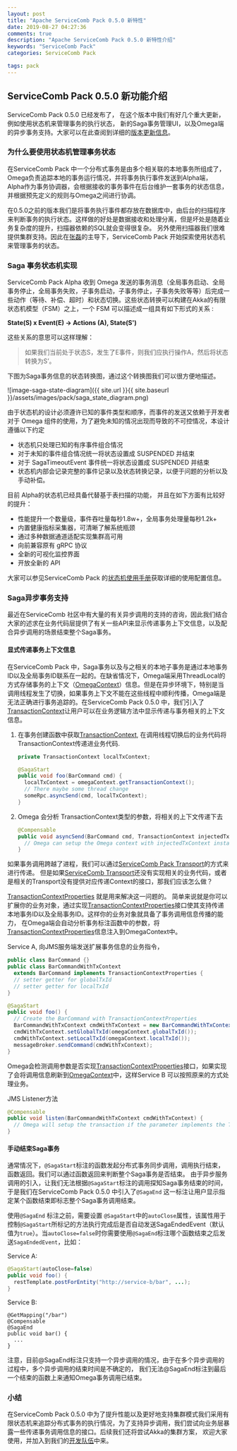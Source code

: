 ```yaml
---
layout: post
title: "Apache ServiceComb Pack 0.5.0 新特性"
date: 2019-08-27 04:27:36
comments: true
description: "Apache ServiceComb Pack 0.5.0 新特性介绍"
keywords: "ServiceComb Pack"
categories: ServiceComb Pack

tags: pack
---
```


## ServiceComb Pack 0.5.0 新功能介绍

ServiceComb Pack 0.5.0 已经发布了， 在这个版本中我们有好几个重大更新，例如使用状态机来管理事务的执行状态， 新的Saga事务管理UI，以及Omega端的异步事务支持。大家可以在此查阅到详细的[版本更新信息](https://issues.apache.org/jira/secure/ReleaseNote.jspa?projectId=12321626&version=12345242)。

### 为什么要使用状态机管理事务状态

在ServiceComb Pack 中一个分布式事务是由多个相关联的本地事务所组成了， Omega负责追踪本地的事务运行情况，并将事务执行事件发送到Alpha端， Alpha作为事务协调器，会根据接收的事务事件在后台维护一套事务的状态信息，并根据预先定义的规则与Omega之间进行协调。

在0.5.0之前的版本我们是将事务执行事件都存放在数据库中，由后台的扫描程序来判断事务的执行状态。这样做的好处是数据接收和处理分离，但是坏处是随着业务复杂度的提升，扫描器依赖的SQL就会变得很复杂。 另外使用扫描器我们很难提供集群支持。因此在[张磊](https://github.com/coolbeevip)的主导下，ServiceComb Pack 开始探索使用状态机来管理事务的状态。

### Saga 事务状态机实现

ServiceComb Pack Alpha 收到 Omega 发送的事务消息（全局事务启动、全局事务停止，全局事务失败，子事务启动，子事务停止，子事务失败等等）后完成一些动作（等待、补偿、超时）和状态切换。这些状态转换可以构建在Akka的有限状态机模型（FSM）之上，一个 FSM 可以描述成一组具有如下形式的关系 :

**State(S) x Event(E) -> Actions (A), State(S')**

这些关系的意思可以这样理解：

> 如果我们当前处于状态S，发生了E事件，则我们应执行操作A，然后将状态转换为S’。

下图为Saga事务信息的状态转换图，通过这个转换图我们可以很方便地描述。

![image-saga-state-diagram]({{ site.url }}{{ site.baseurl }}/assets/images/pack/saga_state_diagram.png)

由于状态机的设计必须遵许已知的事件类型和顺序，而事件的发送又依赖于开发者对于 Omega 组件的使用，为了避免未知的情况出现而导致的不可控情况，本设计遵循以下约定

- 状态机只处理已知的有序事件组合情况
- 对于未知的事件组合情况统一将状态设置成 SUSPENDED 并结束
- 对于 SagaTimeoutEvent 事件统一将状态设置成 SUSPENDED 并结束
- 状态机内部会记录完整的事件记录以及状态转换记录，以便于问题的分析以及手动补偿。

目前 Alpha的状态机已经具备代替基于表扫描的功能， 并且在如下方面有比较好的提升：

* 性能提升一个数量级，事件吞吐量每秒1.8w+，全局事务处理量每秒1.2k+
* 内置健康指标采集器，可清晰了解系统瓶颈
* 通过多种数据通道适配实现集群高可用
* 向前兼容原有 gRPC 协议
* 全新的可视化监控界面
* 开放全新的 API

大家可以参见ServiceComb Pack 的[状态机使用手册](https://github.com/apache/servicecomb-pack/blob/master/docs/fsm/fsm_manual_zh.md)获取详细的使用配置信息。

### Saga异步事务支持

最近在ServiceComb 社区中有大量的有关异步调用的支持的咨询，因此我们结合大家的述求在业务代码层提供了有关一些API来显示传递事务上下文信息，以及配合异步调用的场景结束整个Saga事务。

#### 显式传递事务上下文信息

在ServiceComb Pack 中，Saga事务以及与之相关的本地子事务是通过本地事务ID以及全局事务ID联系在一起的。在缺省情况下，Omega端采用ThreadLocal的方式存储事务的上下文（[OmegaContext](https://github.com/apache/servicecomb-pack/blob/master/omega/omega-context/src/main/java/org/apache/servicecomb/pack/omega/context/OmegaContext.java)）信息。但是在异步环境下，特别是当调用线程发生了切换，如果事务上下文不能在这些线程中顺利传播，Omega端是无法正确进行事务追踪的。在ServiceComb Pack 0.5.0 中，我们引入了[TransactionContext](https://github.com/apache/servicecomb-pack/blob/master/omega/omega-context/src/main/java/org/apache/servicecomb/pack/omega/context/TransactionContext.java)让用户可以在业务逻辑方法中显示传递与事务相关的上下文信息。

1. 在事务创建函数中获取[TransactionContext](https://github.com/apache/servicecomb-pack/blob/master/omega/omega-context/src/main/java/org/apache/servicecomb/pack/omega/context/TransactionContext.java), 在调用线程切换后的业务代码将TransactionContext传递进业务代码.

   ```java
   private TransactionContext localTxContext;

   @SagaStart
   public void foo(BarCommand cmd) {
     localTxContext = omegaContext.getTransactionContext();
     // There maybe some thread change
     someRpc.asyncSend(cmd, localTxContext);
   }
   ```

2. Omega 会分析 TransactionContext类型的参数，将相关的上下文传递下去

   ```java
   @Compensable
   public void asyncSend(BarCommand cmd, TransactionContext injectedTxContext) {
     // Omega can setup the Omega context with injectedTxContext instance
   }
   ```



如果事务调用跨越了进程，我们可以通过[ServiceComb Pack Transport](https://github.com/apache/servicecomb-pack/tree/master/omega/omega-transport)的方式来进行传递。 但是如果[ServiceComb Transport](https://github.com/apache/servicecomb-pack/tree/master/omega/omega-transport)还没有实现相关的业务代码，或者是相关的Transport没有提供对应传递Context的接口，那我们应该怎么做？

[TransactionContextProperties](https://github.com/apache/servicecomb-pack/blob/master/omega/omega-context/src/main/java/org/apache/servicecomb/pack/omega/context/TransactionContextProperties.java) 就是用来解决这一问题的。 简单来说就是你可以扩展你的业务对象，通过实现[TransactionContextProperties](https://github.com/apache/servicecomb-pack/blob/master/omega/omega-context/src/main/java/org/apache/servicecomb/pack/omega/context/TransactionContextProperties.java)接口使其支持传递本地事务ID以及全局事务ID。这样你的业务对象就具备了事务调用信息传播的能力， 在Omega端会自动分析事务标注函数中的参数，将[TransactionContextProperties](https://github.com/apache/servicecomb-pack/blob/master/omega/omega-context/src/main/java/org/apache/servicecomb/pack/omega/context/TransactionContextProperties.java)信息注入到OmegaContext中。

Service A, 向JMS服务端发送扩展事务信息的业务指令，

```java
public class BarCommand {}
public class BarCommandWithTxContext
  extends BarCommand implements TransactionContextProperties {
  // setter getter for globalTxId
  // setter getter for localTxId
}

@SagaStart
public void foo() {
  // Create the BarCommand with TransactionContextProperties
  BarCommandWithTxContext cmdWithTxContext = new BarCommandWithTxContext(cmd);
  cmdWithTxContext.setGlobalTxId(omegaContext.globalTxId());
  cmdWithTxContext.setLocalTxId(omegaContext.localTxId());
  messageBroker.sendCommand(cmdWithTxContext);
}

```

Omega会检测调用参数是否实现[TransactionContextProperties](https://github.com/apache/servicecomb-pack/blob/master/omega/omega-context/src/main/java/org/apache/servicecomb/pack/omega/context/TransactionContextProperties.java)接口，如果实现了会将调用信息刷新到[OmegaContext](https://github.com/apache/servicecomb-pack/blob/master/omega/omega-context/src/main/java/org/apache/servicecomb/pack/omega/context/OmegaContext.java)中，这样Service B 可以按照原来的方式处理业务。

JMS Listener方法

```java
@Compensable
public void listen(BarCommandWithTxContext cmdWithTxContext) {
  // Omega will setup the transaction if the parameter implements the TransactionContextProperties
}
```



#### 手动结束Saga事务

通常情况下，`@SagaStart`标注的函数发起分布式事务同步调用，调用执行结束，函数返回。我们可以通过函数返回来判断整个Saga事务是否结束。 由于异步服务调用的引入，让我们无法根据`@SagaStart`标注的调用探知Saga事务结束的时间， 于是我们在ServiceComb Pack 0.5.0 中引入了`@SagaEnd` 这一标注让用户显示指定某个函数结束即标志整个Saga事务调用结束。

使用`@SagaEnd` 标注之前，需要设置 `@SagaStart`中的`autoClose`属性，该属性用于控制`@SagaStart`所标记的方法执行完成后是否自动发送SagaEndedEvent（默认值为`true`）。当`autoClose=false`时你需要使用`@SagaEnd`标注哪个函数结束之后发送`SagaEndedEvent`，比如：

Service A:

```java
@SagaStart(autoClose=false)
public void foo() {
  restTemplate.postForEntity("http://service-b/bar", ...);
}
```

Service B:

```
@GetMapping("/bar")
@Compensable
@SagaEnd
public void bar() {
  ...
}
```

注意，目前@SagaEnd标注只支持一个异步调用的情况，由于在多个异步调用的过程中，多个异步调用的结束时间是不确定的， 我们无法@SagaEnd标注到最后一个结束的函数上来通知Omega事务调用已结束。

### 小结

在ServiceComb Pack 0.5.0 中为了提升性能以及更好地支持集群模式我们采用有限状态机来追踪分布式事务的执行情况，为了支持异步调用，我们尝试向业务层暴露一些传递事务调用信息的接口。后续我们还将尝试Akka的集群方案， 欢迎大家使用，并加入到我们的[开发队伍](http://servicecomb.apache.org/cn/developers/contributing)中来。
